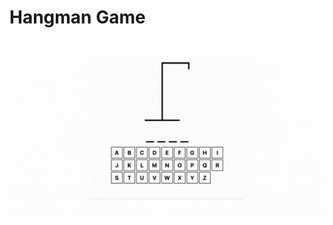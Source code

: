 # Hangman Game

![](https://github.com/akshara-sp/hangman-game/blob/main/resources/Example-Run.gif)

